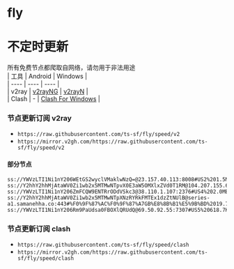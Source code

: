 # fly
# 不定时更新
所有免费节点都爬取自网络，请勿用于非法用途  
|  工具  | Android  | Windows  |  
|  ----  | ----   | ----  |  
| v2ray  | [v2rayNG](https://github.com/2dust/v2rayNG/releases) | [v2rayN](https://github.com/2dust/v2rayN/releases) |  
| Clash  | - | [Clash For Windows](https://github.com/2dust/clashN/releases) | 
  
### 节点更新订阅  v2ray
- `https://raw.githubusercontent.com/ts-sf/fly/speed/v2`  
- `https://mirror.v2gh.com/https://raw.githubusercontent.com/ts-sf/fly/speed/v2`  

#### 部分节点  
``` 
ss://YWVzLTI1Ni1nY206WEtGS2wyclVMaklwNzQ=@23.157.40.113:8008#US2%201.5MB%2Fs
ss://Y2hhY2hhMjAtaWV0Zi1wb2x5MTMwNTpvX0E3aW5OMXlxZVd0T1RM@104.207.155.64:1633#US3%2019.7MB%2Fs
ss://YWVzLTI1Ni1nY206ZmFCQW9ENTRrODdVSkc3@38.110.1.107:2376#US4%202.0MB%2Fs
ss://Y2hhY2hhMjAtaWV0Zi1wb2x5MTMwNTpXNzRYRkFMTEx1dzZtNUlB@series-a1.samanehha.co:443#%F0%9F%87%AC%F0%9F%87%A7GB%E8%8B%B1%E5%9B%BD%2019.7MB%2Fs
ss://YWVzLTI1Ni1nY206Rm9PaUdsa0FBOXlQRUdQ@69.50.92.55:7307#US5%20618.7KB%2Fs
```
### 节点更新订阅  clash
- `https://raw.githubusercontent.com/ts-sf/fly/speed/clash`  
- `https://mirror.v2gh.com/https://raw.githubusercontent.com/ts-sf/fly/speed/clash`  


